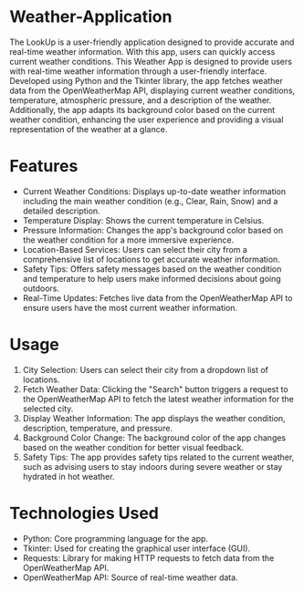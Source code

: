 # Weather-Application
The LookUp is a user-friendly application designed to provide accurate and real-time weather information. With this app, users can quickly access current weather conditions.
This Weather App is designed to provide users with real-time weather information through a user-friendly interface. Developed using Python and the Tkinter library, the app fetches weather data from the OpenWeatherMap API, displaying current weather conditions, temperature, atmospheric pressure, and a description of the weather. Additionally, the app adapts its background color based on the current weather condition, enhancing the user experience and providing a visual representation of the weather at a glance.
# Features
- Current Weather Conditions: Displays up-to-date weather information including the main weather condition (e.g., Clear, Rain, Snow) and a detailed description.
- Temperature Display: Shows the current temperature in Celsius.
- Pressure Information:  Changes the app's background color based on the weather condition for a more immersive experience.
- Location-Based Services: Users can select their city from a comprehensive list of locations to get accurate weather information.
- Safety Tips: Offers safety messages based on the weather condition and temperature to help users make informed decisions about going outdoors.
- Real-Time Updates: Fetches live data from the OpenWeatherMap API to ensure users have the most current weather information.
# Usage
1. City Selection: Users can select their city from a dropdown list of locations.
2. Fetch Weather Data: Clicking the "Search" button triggers a request to the OpenWeatherMap API to fetch the latest weather information for the selected city.
3. Display Weather Information: The app displays the weather condition, description, temperature, and pressure.
4. Background Color Change: The background color of the app changes based on the weather condition for better visual feedback.
5. Safety Tips: The app provides safety tips related to the current weather, such as advising users to stay indoors during severe weather or stay hydrated in hot weather.
# Technologies Used
- Python: Core programming language for the app.
- Tkinter: Used for creating the graphical user interface (GUI).
- Requests: Library for making HTTP requests to fetch data from the OpenWeatherMap API.
- OpenWeatherMap API: Source of real-time weather data.
